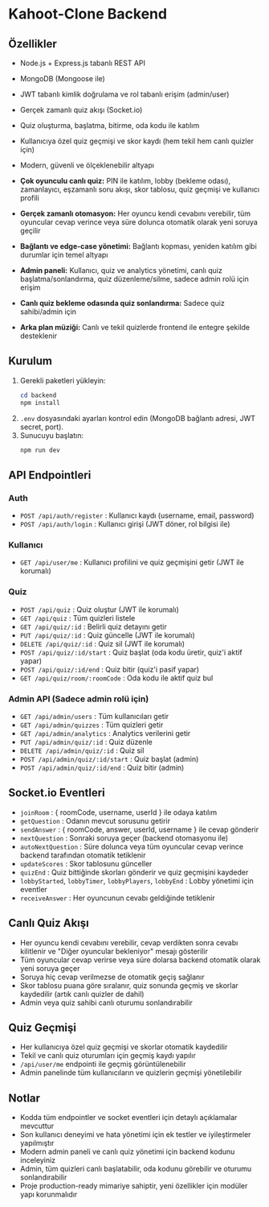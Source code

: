 # Kahoot-Clone Backend

## Özellikler
- Node.js + Express.js tabanlı REST API
- MongoDB (Mongoose ile)
- JWT tabanlı kimlik doğrulama ve rol tabanlı erişim (admin/user)
- Gerçek zamanlı quiz akışı (Socket.io)
- Quiz oluşturma, başlatma, bitirme, oda kodu ile katılım
- Kullanıcıya özel quiz geçmişi ve skor kaydı (hem tekil hem canlı quizler için)
- Modern, güvenli ve ölçeklenebilir altyapı
- **Çok oyunculu canlı quiz:** PIN ile katılım, lobby (bekleme odası), zamanlayıcı, eşzamanlı soru akışı, skor tablosu, quiz geçmişi ve kullanıcı profili
- **Gerçek zamanlı otomasyon:** Her oyuncu kendi cevabını verebilir, tüm oyuncular cevap verince veya süre dolunca otomatik olarak yeni soruya geçilir
- **Bağlantı ve edge-case yönetimi:** Bağlantı kopması, yeniden katılım gibi durumlar için temel altyapı

- **Admin paneli:** Kullanıcı, quiz ve analytics yönetimi, canlı quiz başlatma/sonlandırma, quiz düzenleme/silme, sadece admin rolü için erişim
- **Canlı quiz bekleme odasında quiz sonlandırma:** Sadece quiz sahibi/admin için
- **Arka plan müziği:** Canlı ve tekil quizlerde frontend ile entegre şekilde desteklenir
## Kurulum
1. Gerekli paketleri yükleyin:
   ```powershell
   cd backend
   npm install
   ```
2. `.env` dosyasındaki ayarları kontrol edin (MongoDB bağlantı adresi, JWT secret, port).
3. Sunucuyu başlatın:
   ```powershell
   npm run dev
   ```

## API Endpointleri

### Auth
- `POST /api/auth/register` : Kullanıcı kaydı (username, email, password)
- `POST /api/auth/login` : Kullanıcı girişi (JWT döner, rol bilgisi ile)

### Kullanıcı
- `GET /api/user/me` : Kullanıcı profilini ve quiz geçmişini getir (JWT ile korumalı)

### Quiz
- `POST /api/quiz` : Quiz oluştur (JWT ile korumalı)
- `GET /api/quiz` : Tüm quizleri listele
- `GET /api/quiz/:id` : Belirli quiz detayını getir
- `PUT /api/quiz/:id` : Quiz güncelle (JWT ile korumalı)
- `DELETE /api/quiz/:id` : Quiz sil (JWT ile korumalı)
- `POST /api/quiz/:id/start` : Quiz başlat (oda kodu üretir, quiz'i aktif yapar)
- `POST /api/quiz/:id/end` : Quiz bitir (quiz'i pasif yapar)
- `GET /api/quiz/room/:roomCode` : Oda kodu ile aktif quiz bul

### Admin API (Sadece admin rolü için)
- `GET /api/admin/users` : Tüm kullanıcıları getir
- `GET /api/admin/quizzes` : Tüm quizleri getir
- `GET /api/admin/analytics` : Analytics verilerini getir
- `PUT /api/admin/quiz/:id` : Quiz düzenle
- `DELETE /api/admin/quiz/:id` : Quiz sil
- `POST /api/admin/quiz/:id/start` : Quiz başlat (admin)
- `POST /api/admin/quiz/:id/end` : Quiz bitir (admin)

## Socket.io Eventleri
- `joinRoom` : { roomCode, username, userId } ile odaya katılım
- `getQuestion` : Odanın mevcut sorusunu getirir
- `sendAnswer` : { roomCode, answer, userId, username } ile cevap gönderir
- `nextQuestion` : Sonraki soruya geçer (backend otomasyonu ile)
- `autoNextQuestion` : Süre dolunca veya tüm oyuncular cevap verince backend tarafından otomatik tetiklenir
- `updateScores` : Skor tablosunu günceller
- `quizEnd` : Quiz bittiğinde skorları gönderir ve quiz geçmişini kaydeder
- `lobbyStarted`, `lobbyTimer`, `lobbyPlayers`, `lobbyEnd` : Lobby yönetimi için eventler
- `receiveAnswer` : Her oyuncunun cevabı geldiğinde tetiklenir

## Canlı Quiz Akışı
- Her oyuncu kendi cevabını verebilir, cevap verdikten sonra cevabı kilitlenir ve "Diğer oyuncular bekleniyor" mesajı gösterilir
- Tüm oyuncular cevap verirse veya süre dolarsa backend otomatik olarak yeni soruya geçer
- Soruya hiç cevap verilmezse de otomatik geçiş sağlanır
- Skor tablosu puana göre sıralanır, quiz sonunda geçmiş ve skorlar kaydedilir (artık canlı quizler de dahil)
- Admin veya quiz sahibi canlı oturumu sonlandırabilir

## Quiz Geçmişi
- Her kullanıcıya özel quiz geçmişi ve skorlar otomatik kaydedilir
- Tekil ve canlı quiz oturumları için geçmiş kaydı yapılır
- `/api/user/me` endpointi ile geçmiş görüntülenebilir
- Admin panelinde tüm kullanıcıların ve quizlerin geçmişi yönetilebilir

## Notlar
- Kodda tüm endpointler ve socket eventleri için detaylı açıklamalar mevcuttur
- Son kullanıcı deneyimi ve hata yönetimi için ek testler ve iyileştirmeler yapılmıştır
- Modern admin paneli ve canlı quiz yönetimi için backend kodunu inceleyiniz
- Admin, tüm quizleri canlı başlatabilir, oda kodunu görebilir ve oturumu sonlandırabilir
- Proje production-ready mimariye sahiptir, yeni özellikler için modüler yapı korunmalıdır
